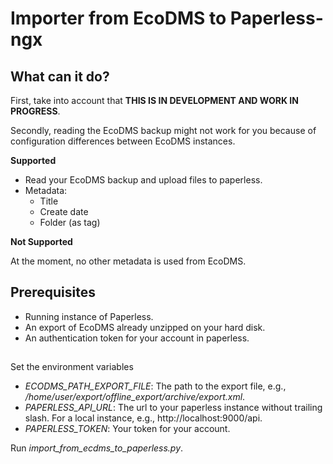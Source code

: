 # Importer from EcoDMS to Paperless-ngx


## What can it do?

First, take into account that **THIS IS IN DEVELOPMENT AND WORK IN PROGRESS**. 

Secondly, reading the EcoDMS backup might not work for you because of configuration differences between EcoDMS instances.

**Supported**

* Read your EcoDMS backup and upload files to paperless.
* Metadata:
  * Title
  * Create date
  * Folder (as tag)

**Not Supported**

At the moment, no other metadata is used from EcoDMS.

## Prerequisites

* Running instance of Paperless.
* An export of EcoDMS already unzipped on your hard disk.
* An authentication token for your account in paperless.

##
Set the environment variables

* *ECODMS_PATH_EXPORT_FILE*: The path to the export file, e.g., */home/user/export/offline_export/archive/export.xml*.
* *PAPERLESS_API_URL*: The url to your paperless instance without trailing slash. For a local instance, e.g., http://localhost:9000/api.
* *PAPERLESS_TOKEN*: Your token for your account.

Run *import_from_ecdms_to_paperless.py*. 


